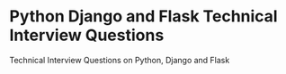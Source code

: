 # Python Django and Flask Technical Interview Questions
Technical Interview Questions on Python, Django and Flask

